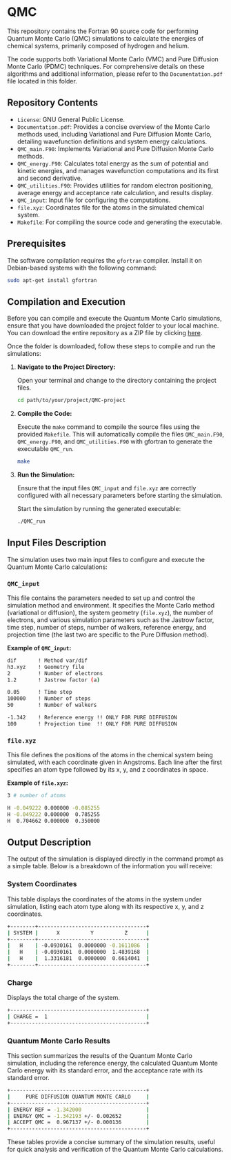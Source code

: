 # QMC

This repository contains the Fortran 90 source code for performing Quantum
Monte Carlo (QMC) simulations to calculate the energies of chemical systems,
primarily composed of hydrogen and helium. 

The code supports both Variational Monte Carlo (VMC) and Pure Diffusion Monte
Carlo (PDMC) techniques. For comprehensive details on these algorithms and 
additional information, please refer to the `Documentation.pdf` file located in 
this folder.

## Repository Contents

- `License`: GNU General Public License.
- `Documentation.pdf`: Provides a concise overview of the Monte Carlo methods used,
                       including Variational and Pure Diffusion Monte Carlo, detailing
                       wavefunction definitions and system energy calculations.
- `QMC_main.F90`: Implements Variational and Pure Diffusion Monte Carlo methods.
- `QMC_energy.F90`: Calculates total energy as the sum of potential and kinetic
                    energies, and manages wavefunction computations and its first
                    and second derivative.
- `QMC_utilities.F90`: Provides utilities for random electron positioning,
                       average energy and acceptance rate calculation, and
                       results display.
- `QMC_input`: Input file for configuring the computations.
- `file.xyz`: Coordinates file for the atoms in the simulated chemical system.
- `Makefile`: For compiling the source code and generating the executable.


## Prerequisites

The software compilation requires the `gfortran` compiler. Install it on
Debian-based systems with the following command:
```bash
sudo apt-get install gfortran
```

## Compilation and Execution

Before you can compile and execute the Quantum Monte Carlo simulations, ensure that you 
have downloaded the project folder to your local machine. You can download the entire 
repository as a ZIP file by clicking 
[here](https://github.com/TommasoBag99/QMC/archive/refs/heads/main.zip).

Once the folder is downloaded, follow these steps to compile and run the simulations:

1. **Navigate to the Project Directory:**
   
   Open your terminal and change to the directory containing the project files.
   ```bash
   cd path/to/your/project/QMC-project
   ```   

2. **Compile the Code:**
   
   Execute the `make` command to compile the source files using the provided `Makefile`.
   This will automatically compile the files `QMC_main.F90`, `QMC_energy.F90`, and
   `QMC_utilities.F90` with gfortran to generate the executable `QMC_run`.
   ```bash
   make
   ```
      
3. **Run the Simulation:**

   Ensure that the input files `QMC_input` and `file.xyz` are correctly configured with all
   necessary parameters before starting the simulation.
   
   Start the simulation by running the generated executable:
   ```bash
   ./QMC_run
   ```

## Input Files Description

The simulation uses two main input files to configure and execute the Quantum Monte Carlo 
calculations:

### `QMC_input`

This file contains the parameters needed to set up and control the simulation method and 
environment. It specifies the Monte Carlo method (variational or diffusion), the system 
geometry (`file.xyz`), the number of electrons, and various simulation parameters such as
the Jastrow factor, time step, number of steps, number of walkers, reference energy, and 
projection time (the last two are specific to the Pure Diffusion method).

**Example of `QMC_input`:**
```bash
dif       ! Method var/dif     
h3.xyz    ! Geometry file        
2         ! Number of electrons  
1.2       ! Jastrow factor (a)

0.05      ! Time step            
100000    ! Number of steps
50        ! Number of walkers

-1.342    ! Reference energy !! ONLY FOR PURE DIFFUSION
100       ! Projection time  !! ONLY FOR PURE DIFFUSION
```

### `file.xyz`

This file defines the positions of the atoms in the chemical system being simulated, with
each coordinate given in Angstroms. Each line after the first specifies an atom type followed
by its x, y, and z coordinates in space.

**Example of `file.xyz`:**
```bash
3 # number of atoms

H -0.049222 0.000000 -0.085255 
H -0.049222 0.000000  0.785255 
H  0.704662 0.000000  0.350000
```

## Output Description

The output of the simulation is displayed directly in the command prompt as a simple table. 
Below is a breakdown of the information you will receive:

### System Coordinates

This table displays the coordinates of the atoms in the system under simulation, listing each 
atom type along with its respective x, y, and z coordinates.
```bash
+--------+-----------------------------------+
| SYSTEM |      X          Y          Z      |
+--------+-----------------------------------+
|   H    | -0.0930161  0.0000000 -0.1611086  |
|   H    | -0.0930161  0.0000000  1.4839168  |
|   H    |  1.3316181  0.0000000  0.6614041  |
+--------+-----------------------------------+
```

### Charge

Displays the total charge of the system.
```bash
+--------------------------------------------+
| CHARGE =  1                                |
+--------------------------------------------+
```

### Quantum Monte Carlo Results

This section summarizes the results of the Quantum Monte Carlo simulation, including the reference 
energy, the calculated Quantum Monte Carlo energy with its standard error, and the acceptance rate 
with its standard error.
```bash
+--------------------------------------------+
|     PURE DIFFUSION QUANTUM MONTE CARLO     |
+--------------------------------------------+
| ENERGY REF = -1.342000                     |
| ENERGY QMC = -1.342193 +/- 0.002652        |
| ACCEPT QMC =  0.967137 +/- 0.000136        |
+--------------------------------------------+
```

These tables provide a concise summary of the simulation results, useful for quick analysis and 
verification of the Quantum Monte Carlo calculations.
